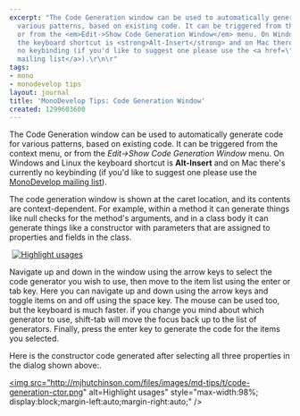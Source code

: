 ```yaml
---
excerpt: "The Code Generation window can be used to automatically generate code for
  various patterns, based on existing code. It can be triggered from the context menu,
  or from the <em>Edit->Show Code Generation Window</em> menu. On Windows and Linux
  the keyboard shortcut is <strong>Alt-Insert</strong> and on Mac there's currently
  no keybinding (if you'd like to suggest one please use the <a href=\"http://monodevelop.com/index.php?title=Help_%26_Contact\">MonoDevelop
  mailing list</a>).\r\n\r"
tags:
- mono
- monodevelop tips
layout: journal
title: 'MonoDevelop Tips: Code Generation Window'
created: 1299603600
---
```

The Code Generation window can be used to automatically generate code for various patterns, based on existing code. It can be triggered from the context menu, or from the <em>Edit->Show Code Generation Window</em> menu. On Windows and Linux the keyboard shortcut is <strong>Alt-Insert</strong> and on Mac there's currently no keybinding (if you'd like to suggest one please use the <a href="http://monodevelop.com/index.php?title=Help_%26_Contact">MonoDevelop mailing list</a>).

The code generation window is shown at the caret location, and its contents are context-dependent. For example, within a method it can generate things like null checks for the method's arguments, and in a class body it can generate things like a constructor with parameters that are assigned to properties and fields in the class.

<a href="http://mjhutchinson.com/files/images/md-tips/code-generation-window.png" rel="lightbox[md_tips_code_generation]" title="Highlight usages"><img src="http://mjhutchinson.com/files/images/md-tips/t/code-generation-window.png" alt="Highlight usages" style="max-width:98%; display:block;margin-left:auto;margin-right:auto;" /></a>

Navigate up and down in the window using the arrow keys to select the code generator you wish to use, then move to the item list using the enter or tab key. Here you can navigate up and down using the arrow keys and toggle items on and off using the space key. The mouse can be used too, but the keyboard is much faster. if you change you mind about which generator to use, shift-tab will move the focus back up to the list of generators. Finally, press the enter key to generate the code for the items you selected.

Here is the constructor code generated after selecting all three properties in the dialog shown above:.

<a href="http://mjhutchinson.com/files/images/md-tips/code-generation-ctor.png" rel="lightbox[md_tips_code_generation]" title="Highlight usages"><img src="http://mjhutchinson.com/files/images/md-tips/t/code-generation-ctor.png" alt=Highlight usages" style="max-width:98%; display:block;margin-left:auto;margin-right:auto;" /></a>

